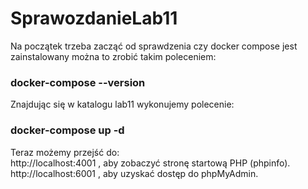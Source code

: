 # SprawozdanieLab11
Na początek trzeba zacząć od sprawdzenia czy docker compose jest zainstalowany można to zrobić takim poleceniem:
### docker-compose --version
Znajdując się w katalogu lab11 wykonujemy polecenie:
### docker-compose up -d
Teraz możemy przejść do:  
http://localhost:4001 , aby zobaczyć stronę startową PHP (phpinfo).  
http://localhost:6001 , aby uzyskać dostęp do phpMyAdmin.
